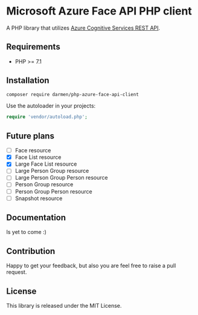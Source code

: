 # Microsoft Azure Face API PHP client

A PHP library that utilizes [Azure Cognitive Services REST API](https://docs.microsoft.com/en-us/rest/api/cognitiveservices/).

## Requirements

* PHP >= 7.1

## Installation

```bash
composer require darmen/php-azure-face-api-client
```

Use the autoloader in your projects:

```php
require 'vendor/autoload.php';
```

## Future plans
- [ ] Face resource 
- [x] Face List resource
- [x] Large Face List resource
- [ ] Large Person Group resource 
- [ ] Large Person Group Person resource 
- [ ] Person Group resource 
- [ ] Person Group Person resource 
- [ ] Snapshot resource 

## Documentation

Is yet to come :)

## Contribution

Happy to get your feedback, but also you are feel free to raise a pull request.

## License

This library is released under the MIT License.
